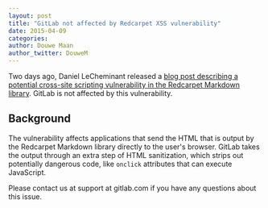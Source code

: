 ```yaml
---
layout: post
title: "GitLab not affected by Redcarpet XSS vulnerability"
date: 2015-04-09
categories:
author: Douwe Maan
author_twitter: DouweM
---
```


Two days ago, Daniel LeCheminant released a
[blog post describing a potential cross-site scripting vulnerability in the Redcarpet Markdown library](http://danlec.com/blog/bug-in-sundown-and-redcarpet).
GitLab is not affected by this vulnerability.

<!-- more -->

## Background

The vulnerability affects applications that send the HTML that is output by
the Redcarpet Markdown library directly to the user's browser.
GitLab takes the output through an extra step of HTML sanitization, which
strips out potentially dangerous code, like `onclick` attributes that can
execute JavaScript.

Please contact us at support at gitlab.com if you have any questions about this issue.
